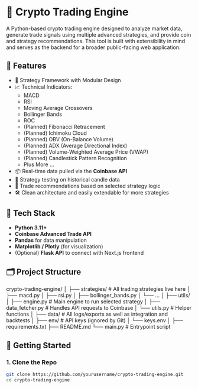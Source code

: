 # 🧠 Crypto Trading Engine

A Python-based crypto trading engine designed to analyze market data, generate trade signals using multiple advanced strategies, and provide coin and strategy recommendations. This tool is built with extensibility in mind and serves as the backend for a broader public-facing web application.

## 🚀 Features

- 🔁 Strategy Framework with Modular Design
- 📈 Technical Indicators:
  - MACD
  - RSI
  - Moving Average Crossovers
  - Bollinger Bands
  - ROC
  - (Planned) Fibonacci Retracement
  - (Planned) Ichimoku Cloud
  - (Planned) OBV (On-Balance Volume)
  - (Planned) ADX (Average Directional Index)
  - (Planned) Volume-Weighted Average Price (VWAP)
  - (Planned) Candlestick Pattern Recognition
  - Plus More ...
- 📦 Real-time data pulled via the **Coinbase API**
- 🧪 Strategy testing on historical candle data
- 🧠 Trade recommendations based on selected strategy logic
- 🛠 Clean architecture and easily extendable for more strategies

## 🧰 Tech Stack

- **Python 3.11+**
- **Coinbase Advanced Trade API**
- **Pandas** for data manipulation
- **Matplotlib / Plotly** (for visualization)
- (Optional) **Flask API** to connect with Next.js frontend

## 🗂 Project Structure
crypto-trading-engine/
│
├── strategies/ # All trading strategies live here
│ ├── macd.py
│ ├── rsi.py
│ ├── bollinger_bands.py
│ └── ...
│
├── utils/
│ ├── engine.py # Main engine to run selected strategy
│ ├── data_fetcher.py # Handles API requests to Coinbase
│ └── utils.py # Helper functions
│
├── data/ # All logs/exports as well as integration and backtests
│
├── env/ # API keys (ignored by Git)
│ └── keys.env
│
├── requirements.txt
├── README.md
└── main.py # Entrypoint script

## 🧪 Getting Started

### 1. Clone the Repo

```bash
git clone https://github.com/yourusername/crypto-trading-engine.git
cd crypto-trading-engine
